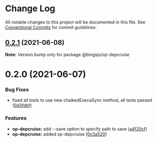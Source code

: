 # Change Log

All notable changes to this project will be documented in this file.
See [Conventional Commits](https://conventionalcommits.org) for commit guidelines.

## [0.2.1](https://github.com/bingtimren/op-tools/compare/@bingsjs/op-depcruise@0.2.0...@bingsjs/op-depcruise@0.2.1) (2021-06-08)

**Note:** Version bump only for package @bingsjs/op-depcruise





# 0.2.0 (2021-06-07)


### Bug Fixes

* fixed all tools to use new chalkedExecaSync method, all tests passed ([0d3fdbf](https://github.com/bingtimren/op-tools/commit/0d3fdbfc7ed2ecdee27e9b4208e0950d5f75aa72))


### Features

* **op-depcruise:** add --save option to specify path to save ([a4f20cf](https://github.com/bingtimren/op-tools/commit/a4f20cf25b60d11cbf0f1ebb73a7ff01590da80f))
* **op-depcruise:** added op-depcruise ([0c5a520](https://github.com/bingtimren/op-tools/commit/0c5a520911d942a3beeaf24e660d6a682df3b79c))
